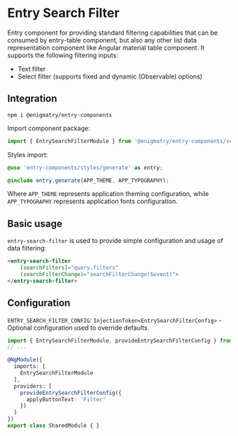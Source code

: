 # Entry Search Filter

Entry component for providing standard filtering capabilities that can be consumed by entry-table component, but also any other list data representation component like Angular material table component. It supports the following filtering inputs:

* Text filter
* Select filter (supports fixed and dynamic (Observable) options)

## Integration

```npm
npm i @enigmatry/entry-components
```

Import component package:

```ts
import { EntrySearchFilterModule } from '@enigmatry/entry-components/search-filter';
```

Styles import:

```scss
@use 'entry-components/styles/generate' as entry;

@include entry.generate(APP_THEME, APP_TYPOGRAPHY);
```

Where `APP_THEME` represents application theming configuration, while `APP_TYPOGRAPHY` represents application fonts configuration.

## Basic usage

`entry-search-filter` is used to provide simple configuration and usage of data filtering:

```html
<entry-search-filter
    [searchFilters]="query.filters"
    (searchFilterChange)="searchFilterChange($event)">
</entry-search-filter>
```

## Configuration

`ENTRY_SEARCH_FILTER_CONFIG`: `InjectionToken<EntrySearchFilterConfig>` - Optional configuration used to override defaults.

```ts
import { EntrySearchFilterModule, provideEntrySearchFilterConfig } from '@enigmatry/entry-components/search-filter';
// ...

@NgModule({
  imports: [
    EntrySearchFilterModule
  ],
  providers: [
    provideEntrySearchFilterConfig({
      applyButtonText: 'Filter'
    })
  ]
})
export class SharedModule { }
```
